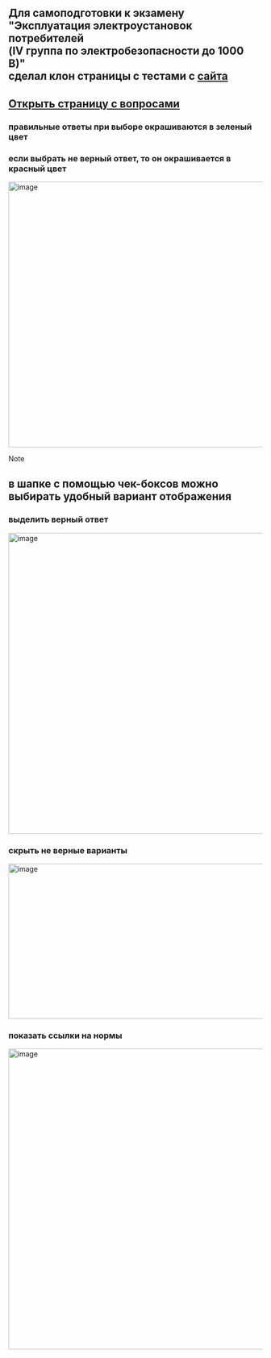 ## Для самоподготовки к экзамену<br/>"Эксплуатация электроустановок потребителей<br/>(IV группа по электробезопасности до 1000 В)"<br/>сделал клон страницы с тестами с [сайта](https://prombez24.com/tests/210/)

## [Открыть страницу с вопросами](https://osmaav.github.io/el_bez_iv_before_1000v/) 

### правильные ответы при выборе окрашиваются в зеленый цвет
### если выбрать не верный ответ, то он окрашивается в красный цвет  

<img width="703" height="527" alt="image" src="https://github.com/user-attachments/assets/96db2367-6057-43b8-ae54-b9b8c5c07921" />

> [!NOTE]
> ## в шапке с помощью чек-боксов можно выбирать удобный вариант отображения
> ### выделить верный ответ<br/>
> <img width="703" height="597" alt="image" src="https://github.com/user-attachments/assets/147c273a-a505-4896-b383-13ced4b733d7" /><br/>
> ### скрыть не верные варианты<br/>
> <img width="703" height="308" alt="image" src="https://github.com/user-attachments/assets/800392e2-9d1a-471f-ab5e-3025417b36c4" /><br/>
> ### показать ссылки на нормы<br/>
> <img width="703" height="597" alt="image" src="https://github.com/user-attachments/assets/ff025c86-b80d-4e5a-ac90-eb3796eb5570" /><br/>
